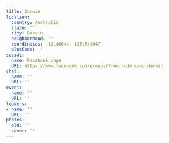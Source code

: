 ```yaml
---
title: Darwin
location:
  country: Australia
  state: ''
  city: Darwin
  neighborhood: ''
  coordinates: -12.46044, 130.841047
  plusCode: ''
social:
  name: Facebook page
  URL: https://www.facebook.com/groups/free.code.camp.darwin
chat:
  name: ''
  URL: ''
event:
  name: ''
  URL: ''
leaders:
- name: ''
  URL: ''
photos:
  old: ''
  cover: ''
---
```

